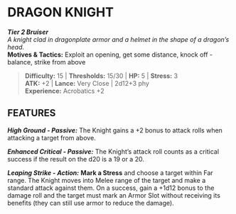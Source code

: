 # DRAGON KNIGHT

***Tier 2 Bruiser***  
*A knight clad in dragonplate armor and a helmet in the shape of a dragon’s head.*  
**Motives & Tactics:** Exploit an opening, get some distance, knock off -balance, strike from above

> **Difficulty:** 15 | **Thresholds:** 15/30 | **HP:** 5 | **Stress:** 3  
> **ATK:** +2 | **Lance:** Very Close | 2d12+3 phy  
> **Experience:** Acrobatics +2

## FEATURES

***High Ground - Passive:*** The Knight gains a +2 bonus to attack rolls when attacking a target from above.

***Enhanced Critical - Passive:*** The Knight’s attack roll counts as a critical success if the result on the d20 is a 19 or a 20.

***Leaping Strike - Action:*** **Mark a Stress** and choose a target within Far range. The Knight moves into Melee range of the target and make a standard attack against them. On a success, gain a +1d12 bonus to the damage roll and the target must mark an Armor Slot without receiving its benefits (they can still use armor to reduce the damage).
